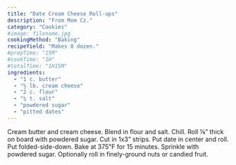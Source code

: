 ```yaml
---
title: "Date Cream Cheese Roll-ups"
description: "From Mom Cz."
category: "Cookies"
#image: filename.jpg
cookingMethod: "Baking"
recipeYield: "Makes 8 dozen."
#prepTime: "15M"
#cookTime: "1H"
#totalTime: "1H15M"
ingredients:
  - "1 c. butter"
  - "½ lb. cream cheese"
  - "2 c. flour"
  - "¼ t. salt"
  - "powdered sugar"
  - "pitted dates"
---
```


Cream butter and cream cheese. Blend in flour and salt. Chill.
Roll ⅛” thick on board with powdered sugar.
Cut in 1x3” strips. Put date in center and roll.
Put folded-side-down.
Bake at 375℉ for 15 minutes.
Sprinkle with powdered sugar. Optionally roll in finely-ground nuts or candied fruit.
